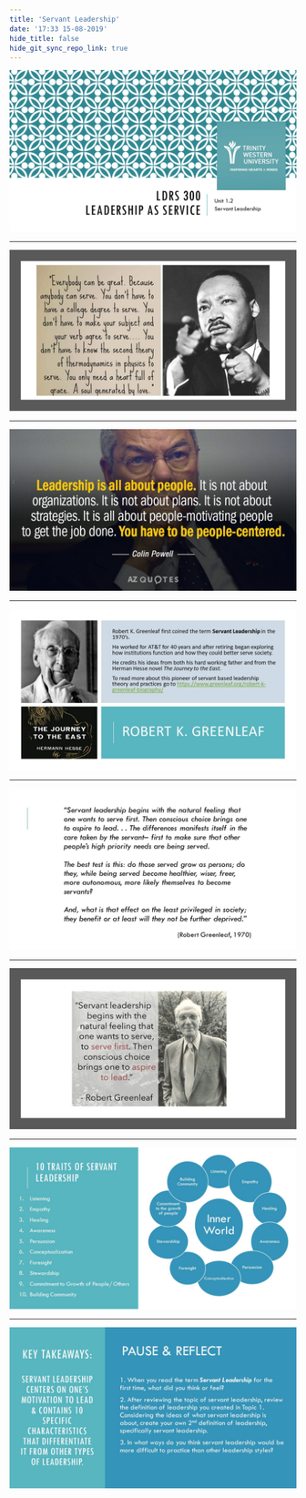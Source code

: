 ```yaml
---
title: 'Servant Leadership'
date: '17:33 15-08-2019'
hide_title: false
hide_git_sync_repo_link: true
---
```


![](Slide1.JPG)

---

![](Slide2.JPG)

---

![](Slide3.JPG)

---

![](Slide4.JPG)

---

![](Slide5.JPG)

---

![](Slide6.JPG)

---

![](Slide7.JPG)

---

![](Slide8.JPG)
